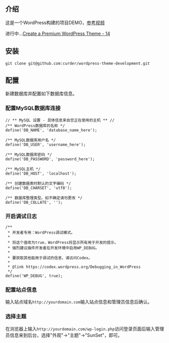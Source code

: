## 介绍

这是一个WordPress构建的项目DEMO，[参考视频](https://www.youtube.com/watch?v=ViZLtFIcSfo&list=PLriKzYyLb28kpEnFFi9_vJWPf5-_7d3rX)

进行中...[Create a Premium WordPress Theme - 14](https://www.youtube.com/watch?v=-_Hdjh0iPyU&list=PLriKzYyLb28kpEnFFi9_vJWPf5-_7d3rX&t=15)

## 安装

```
git clone git@github.com:curder/wordpress-theme-development.git
```

## 配置

新建数据库并配置如下数据库信息。

### 配置MySQL数据库连接
```
// ** MySQL 设置 - 具体信息来自您正在使用的主机 ** //
/** WordPress数据库的名称 */
define('DB_NAME', 'database_name_here');

/** MySQL数据库用户名 */
define('DB_USER', 'username_here');

/** MySQL数据库密码 */
define('DB_PASSWORD', 'password_here');

/** MySQL主机 */
define('DB_HOST', 'localhost');

/** 创建数据表时默认的文字编码 */
define('DB_CHARSET', 'utf8');

/** 数据库整理类型。如不确定请勿更改 */
define('DB_COLLATE', '');
```

### 开启调试日志
```
/**
 * 开发者专用：WordPress调试模式。
 *
 * 将这个值改为true，WordPress将显示所有用于开发的提示。
 * 强烈建议插件开发者在开发环境中启用WP_DEBUG。
 *
 * 要获取其他能用于调试的信息，请访问Codex。
 *
 * @link https://codex.wordpress.org/Debugging_in_WordPress
 */
define('WP_DEBUG', true);
```

### 配置站点信息

输入站点域名`http://yourdomain.com`输入站点信息和管理员信息后确认。

### 选择主题

在浏览器上输入`http://yourdomain.com/wp-login.php`访问登录页面后输入管理员信息来到后台，选择"外观"->"主题"->"SunSet"，即可。
